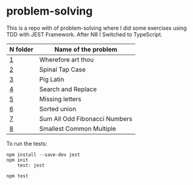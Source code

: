 # problem-solving
This is a repo with of problem-solving where I did some exercises using TDD with JEST Framework.
After N8 I Switched to TypeScript.

| N folder | Name of the problem | 
|--|--|
| [1](https://github.com/pybalt/problem-solving/tree/main/1) | Wherefore art thou  |
| [2](https://github.com/pybalt/problem-solving/tree/main/2) | Spinal Tap Case  |
| [3](https://github.com/pybalt/problem-solving/tree/main/3) | Pig Latin |
| [4](https://github.com/pybalt/problem-solving/tree/main/4) | Search and Replace |
| [5](https://github.com/pybalt/problem-solving/tree/main/5) | Missing letters |
| [6](https://github.com/pybalt/problem-solving/tree/main/6) | Sorted union |
| [7](https://github.com/pybalt/problem-solving/tree/main/7) | Sum All Odd Fibonacci Numbers |
| [8](https://github.com/pybalt/problem-solving/tree/main/8) | Smallest Common Multiple |

To run the tests:

```
npm install --save-dev jest
npm init
    test: jest

npm test
```

